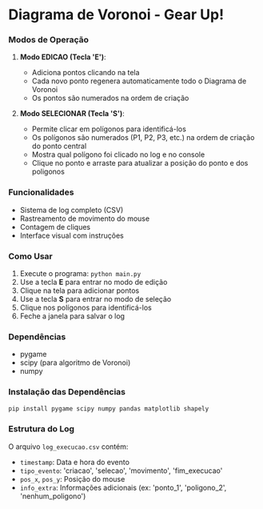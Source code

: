 # Diagrama de Voronoi - Gear Up!

### Modos de Operação

1. **Modo EDICAO (Tecla 'E')**:
   - Adiciona pontos clicando na tela
   - Cada novo ponto regenera automaticamente todo o Diagrama de Voronoi
   - Os pontos são numerados na ordem de criação

2. **Modo SELECIONAR (Tecla 'S')**:
   - Permite clicar em polígonos para identificá-los
   - Os polígonos são numerados (P1, P2, P3, etc.) na ordem de criação do ponto central
   - Mostra qual polígono foi clicado no log e no console
   - Clique no ponto e arraste para atualizar a posição do ponto e dos poligonos

### Funcionalidades

- Sistema de log completo (CSV)
- Rastreamento de movimento do mouse
- Contagem de cliques
- Interface visual com instruções

### Como Usar

1. Execute o programa: `python main.py`
2. Use a tecla **E** para entrar no modo de edição
3. Clique na tela para adicionar pontos
4. Use a tecla **S** para entrar no modo de seleção
5. Clique nos polígonos para identificá-los
6. Feche a janela para salvar o log

### Dependências

- pygame
- scipy (para algoritmo de Voronoi)
- numpy

### Instalação das Dependências

```bash
pip install pygame scipy numpy pandas matplotlib shapely
```

### Estrutura do Log

O arquivo `log_execucao.csv` contém:
- `timestamp`: Data e hora do evento
- `tipo_evento`: 'criacao', 'selecao', 'movimento', 'fim_execucao'
- `pos_x`, `pos_y`: Posição do mouse
- `info_extra`: Informações adicionais (ex: 'ponto_1', 'poligono_2', 'nenhum_poligono')
